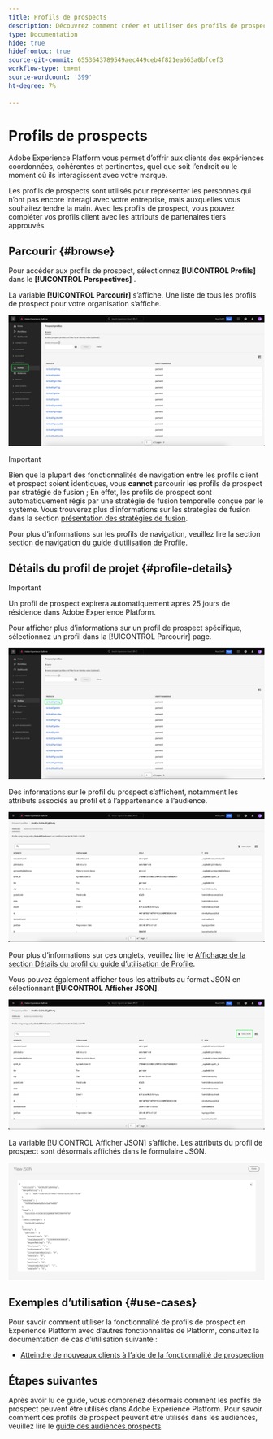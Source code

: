 ```yaml
---
title: Profils de prospects
description: Découvrez comment créer et utiliser des profils de prospect pour collecter des informations sur des clients inconnus à l’aide d’informations tierces.
type: Documentation
hide: true
hidefromtoc: true
source-git-commit: 6553643789549aec449ceb4f821ea663a0bfcef3
workflow-type: tm+mt
source-wordcount: '399'
ht-degree: 7%

---
```



# Profils de prospects

Adobe Experience Platform vous permet d’offrir aux clients des expériences coordonnées, cohérentes et pertinentes, quel que soit l’endroit ou le moment où ils interagissent avec votre marque.

Les profils de prospects sont utilisés pour représenter les personnes qui n’ont pas encore interagi avec votre entreprise, mais auxquelles vous souhaitez tendre la main. Avec les profils de prospect, vous pouvez compléter vos profils client avec les attributs de partenaires tiers approuvés.

## Parcourir {#browse}

Pour accéder aux profils de prospect, sélectionnez **[!UICONTROL Profils]** dans le **[!UICONTROL Perspectives]** .

La variable **[!UICONTROL Parcourir]** s’affiche. Une liste de tous les profils de prospect pour votre organisation s’affiche.

![La variable [!UICONTROL Profils] est mis en surbrillance et affiche la variable [!UICONTROL Parcourir] pour les profils de prospect.](../images/prospect-profile/browse-profiles.png)

>[!IMPORTANT]
>
>Bien que la plupart des fonctionnalités de navigation entre les profils client et prospect soient identiques, vous **cannot** parcourir les profils de prospect par stratégie de fusion ; En effet, les profils de prospect sont automatiquement régis par une stratégie de fusion temporelle conçue par le système. Vous trouverez plus d’informations sur les stratégies de fusion dans la section [présentation des stratégies de fusion](../merge-policies/overview.md).

Pour plus d’informations sur les profils de navigation, veuillez lire la section [section de navigation du guide d’utilisation de Profile](./user-guide.md#browse-identity).

## Détails du profil de projet {#profile-details}

>[!IMPORTANT]
>
>Un profil de prospect expirera automatiquement après 25 jours de résidence dans Adobe Experience Platform.

Pour afficher plus d’informations sur un profil de prospect spécifique, sélectionnez un profil dans la [!UICONTROL Parcourir] page.

![Un profil de prospect est mis en surbrillance sur la page de navigation.](../images/prospect-profile/select-specific-profile.png)

Des informations sur le profil du prospect s’affichent, notamment les attributs associés au profil et à l’appartenance à l’audience.

![La page des détails du profil de prospect s’affiche.](../images/prospect-profile/profile-details.png)

Pour plus d’informations sur ces onglets, veuillez lire le [Affichage de la section Détails du profil du guide d’utilisation de Profile](./user-guide.md#profile-detail).

Vous pouvez également afficher tous les attributs au format JSON en sélectionnant **[!UICONTROL Afficher JSON]**.

![La variable [!UICONTROL Afficher JSON] est mis en surbrillance sur la page des détails du profil prospect.](../images/prospect-profile/profile-select-view-json.png)

La variable [!UICONTROL Afficher JSON] s’affiche. Les attributs du profil de prospect sont désormais affichés dans le formulaire JSON.

![Les attributs du profil de prospect sont affichés dans le formulaire JSON.](../images/prospect-profile/profile-view-json.png)

## Exemples d’utilisation {#use-cases}

Pour savoir comment utiliser la fonctionnalité de profils de prospect en Experience Platform avec d’autres fonctionnalités de Platform, consultez la documentation de cas d’utilisation suivante :

- [Atteindre de nouveaux clients à l’aide de la fonctionnalité de prospection](../../rtcdp/partner-data/prospecting.md)

## Étapes suivantes

Après avoir lu ce guide, vous comprenez désormais comment les profils de prospect peuvent être utilisés dans Adobe Experience Platform. Pour savoir comment ces profils de prospect peuvent être utilisés dans les audiences, veuillez lire le [guide des audiences prospects](../../segmentation/ui/prospect-audience.md).
